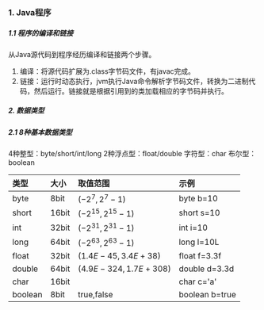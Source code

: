 ### 1. Java程序
##### 1.1 程序的编译和链接
从Java源代码到程序经历编译和链接两个步骤。
1. 编译：将源代码扩展为.class字节码文件，有javac完成。
2. 链接：运行时动态执行，jvm执行Java命令解析字节码文件，转换为二进制代码，然后运行。链接就是根据引用到的类加载相应的字节码并执行。


##### 2. 数据类型
##### 2.1 8种基本数据类型
4种整型：byte/short/int/long
2种浮点型：float/double
字符型：char
布尔型：boolean

|    类型     |    大小      |   取值范围   | 示例|
|:--------| :---------| :------| :----|
|byte|8bit|$(-2^7,2^7-1)$|byte b=10|
|short|16bit|$(-2^{15},2^{15}-1)$|short s=10|
|int|32bit|$(-2^{31},2^{31}-1)$|int i=10|
|long|64bit|$(-2^{63},2^{63}-1)$|long l=10L|
|float|32bit|$(1.4E-45,3.4E+38)$|float f=3.3f|
|double|64bit|$(4.9E-324,1.7E+308)$|double d=3.3d|
|char|16bit||char c='a'|
|boolean|8bit|true,false|boolean b=true|


